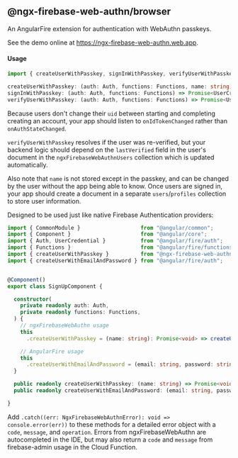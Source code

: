 ## @ngx-firebase-web-authn/browser
An AngularFire extension for authentication with WebAuthn passkeys.

See the demo online at https://ngx-firebase-web-authn.web.app.
#### Usage
```ts
import { createUserWithPasskey, signInWithPasskey, verifyUserWithPasskey } from "@ngx-firebase-web-authn/browser";

createUserWithPasskey: (auth: Auth, functions: Functions, name: string) => Promise<UserCredential>;
signInWithPasskey: (auth: Auth, functions: Functions) => Promise<UserCredential>;
verifyUserWithPasskey: (auth: Auth, functions: Functions) => Promise<UserCredential>;
```
Because users don't change their `uid` between starting and completing creating an account, your app should listen to `onIdTokenChanged` rather than `onAuthStateChanged`.

`verifyUserWithPasskey` resolves if the user was re-verified, but your backend logic should depend on the `lastVerified` field in the user's document in the `ngxFirebaseWebAuthnUsers` collection which is updated automatically.

Also note that `name` is not stored except in the passkey, and can be changed by the user without the app being able to know. Once users are signed in, your app should create a document in a separate `users`/`profiles` collection to store user information.

Designed to be used just like native Firebase Authentication providers:
```ts
import { CommonModule }                   from "@angular/common";
import { Component }                      from "@angular/core";
import { Auth, UserCredential }           from "@angular/fire/auth";
import { Functions }                      from "@angular/fire/functions";
import { createUserWithPasskey }          from "@ngx-firebase-web-authn/browser";
import { createUserWithEmailAndPassword } from "@angular/fire/auth";


@Component()
export class SignUpComponent {

  constructor(
    private readonly auth: Auth,
    private readonly functions: Functions,
  ) {
    // ngxFirebaseWebAuthn usage
    this
      .createUserWithPasskey = (name: string): Promise<void> => createUserWithPasskey(auth, functions, name);

    // AngularFire usage
    this
      .createUserWithEmailAndPassword = (email: string, password: string): Promise<void> => createUserWithEmailAndPassword(auth, email, password);
  }

  public readonly createUserWithPasskey: (name: string) => Promise<void>;
  public readonly createUserWithEmailAndPassword: (email: string, password: string) => Promise<void>;

}
```
Add `.catch((err: NgxFirebaseWebAuthnError): void => console.error(err))` to these methods for a detailed error object with a `code`, `message`, and `operation`. Errors from ngxFirebaseWebAuthn are autocompleted in the IDE, but may also return a `code` and `message` from firebase-admin usage in the Cloud Function.

